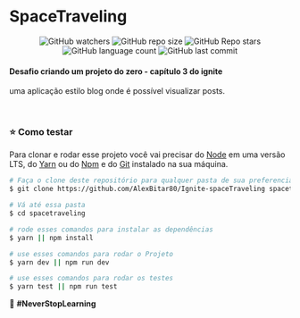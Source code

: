 # SpaceTraveling

<p align="center">
  <img alt="GitHub watchers" src="https://img.shields.io/github/watchers/AlexBitar80/Ignite-spaceTraveling?style=social">

  <img alt="GitHub repo size" src="https://img.shields.io/github/repo-size/AlexBitar80/Ignite-spaceTraveling">

  <img alt="GitHub Repo stars" src="https://img.shields.io/github/stars/AlexBitar80/Ignite-spaceTraveling?style=social">

  <img alt="GitHub language count" src="https://img.shields.io/github/languages/count/AlexBitar80/Ignite-spaceTraveling">

  <img alt="GitHub last commit" src="https://img.shields.io/github/last-commit/AlexBitar80/Ignite-spaceTraveling">
</p>

#### Desafio criando um projeto do zero - capítulo 3 do ignite

uma aplicação estilo blog onde é possível visualizar posts.

<br/>

### :star: Como testar

Para clonar e rodar esse projeto você vai precisar do [Node](https://nodejs.org/en/) em uma versão LTS, do [Yarn](https://yarnpkg.com/) ou do [Npm](https://www.npmjs.com/get-npm) e do [Git](https://git-scm.com/) instalado na sua máquina.

```bash
# Faça o clone deste repositório para qualquer pasta de sua preferencia
$ git clone https://github.com/AlexBitar80/Ignite-spaceTraveling spacetraveling

# Vá até essa pasta
$ cd spacetraveling

# rode esses comandos para instalar as dependências
$ yarn || npm install

# use esses comandos para rodar o Projeto
$ yarn dev || npm run dev

# use esses comandos para rodar os testes
$ yarn test || npm run test
```

:rocket: <b>#NeverStopLearning<b>
